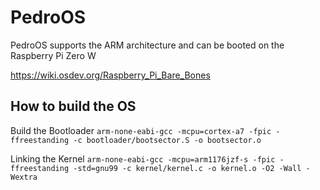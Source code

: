 # PedroOS

PedroOS supports the ARM architecture and can be booted on the Raspberry Pi Zero W

https://wiki.osdev.org/Raspberry_Pi_Bare_Bones

## How to build the OS

Build the Bootloader `arm-none-eabi-gcc -mcpu=cortex-a7 -fpic -ffreestanding -c bootloader/bootsector.S -o bootsector.o`

Linking the Kernel `arm-none-eabi-gcc -mcpu=arm1176jzf-s -fpic -ffreestanding -std=gnu99 -c kernel/kernel.c -o kernel.o -O2 -Wall -Wextra`
